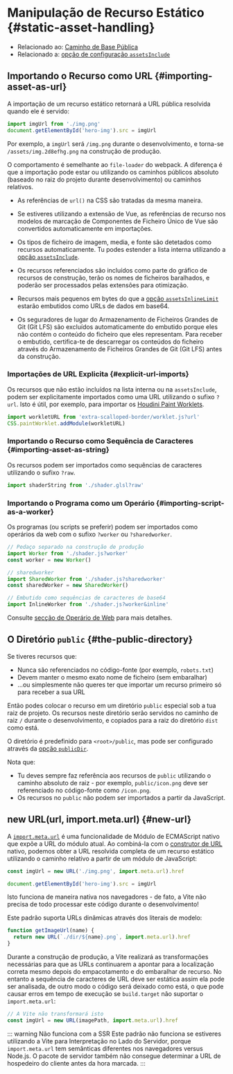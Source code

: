 # Manipulação de Recurso Estático {#static-asset-handling}

- Relacionado ao: [Caminho de Base Pública](./build#public-base-path)
- Relacionado a: [opção de configuração `assetsInclude`](/config/shared-options.md#assetsinclude)

## Importando o Recurso como URL {#importing-asset-as-url}

A importação de um recurso estático retornará a URL pública resolvida quando ele é servido:

```js
import imgUrl from './img.png'
document.getElementById('hero-img').src = imgUrl
```

Por exemplo, a `imgUrl` será `/img.png` durante o desenvolvimento, e torna-se `/assets/img.2d8efhg.png` na construção de produção.

O comportamento é semelhante ao `file-loader` do webpack. A diferença é que a importação pode estar ou utilizando os caminhos públicos absoluto (baseado no raiz do projeto durante desenvolvimento) ou caminhos relativos.

- As referências de `url()` na CSS são tratadas da mesma maneira.

- Se estiveres utilizando a extensão de Vue, as referências de recurso nos modelos de marcação de Componentes de Ficheiro Único de Vue são convertidos automaticamente em importações.

- Os tipos de ficheiro de imagem, media, e fonte são detetados como recursos automaticamente. Tu podes estender a lista interna utilizando a [opção `assetsInclude`](/config/shared-options.md#assetsinclude).

- Os recursos referenciados são incluídos como parte do gráfico de recursos de construção, terão os nomes de ficheiros baralhados, e poderão ser processados pelas extensões para otimização.

- Recursos mais pequenos em bytes do que a [opção `assetsInlineLimit`](/config/build-options.md#build-assetsinlinelimit) estarão embutidos como URLs de dados em base64.

- Os seguradores de lugar do Armazenamento de Ficheiros Grandes de Git (Git LFS) são excluídos automaticamente do embutido porque eles não contém o conteúdo do ficheiro que eles representam. Para receber o embutido, certifica-te de descarregar os conteúdos do ficheiro através do Armazenamento de Ficheiros Grandes de Git (Git LFS) antes da construção.

### Importações de URL Explicita {#explicit-url-imports}

Os recursos que não estão incluídos na lista interna ou na `assetsInclude`, podem ser explicitamente importados como uma URL utilizando o sufixo `?url`. Isto é útil, por exemplo, para importar os [Houdini Paint Worklets](https://houdini.how/usage).

```js
import workletURL from 'extra-scalloped-border/worklet.js?url'
CSS.paintWorklet.addModule(workletURL)
```

### Importando o Recurso como Sequência de Caracteres {#importing-asset-as-string}

Os recursos podem ser importados como sequências de caracteres utilizando o sufixo `?raw`.

```js
import shaderString from './shader.glsl?raw'
```

### Importando o Programa como um Operário {#importing-script-as-a-worker}

Os programas (ou scripts se preferir) podem ser importados como operários da web com o sufixo `?worker` ou `?sharedworker`.

```js
// Pedaço separado na construção de produção
import Worker from './shader.js?worker'
const worker = new Worker()
```

```js
// sharedworker
import SharedWorker from './shader.js?sharedworker'
const sharedWorker = new SharedWorker()
```

```js
// Embutido como sequências de caracteres de base64
import InlineWorker from './shader.js?worker&inline'
```

Consulte [secção de Operário de Web](./features.md#operários-da-web) para mais detalhes.

## O Diretório `public` {#the-public-directory}

Se tiveres recursos que:

- Nunca são referenciados no código-fonte (por exemplo, `robots.txt`)
- Devem manter o mesmo exato nome de ficheiro (sem embaralhar)
- ...ou simplesmente não queres ter que importar um recurso primeiro só para receber a sua URL

Então podes colocar o recurso em um diretório `public` especial sob a tua raiz de projeto. Os recursos neste diretório serão servidos no caminho de raiz `/` durante o desenvolvimento, e copiados para a raiz do diretório `dist` como está.

O diretório é predefinido para `<root>/public`, mas pode ser configurado através da [opção `publicDir`](/config/shared-options.md#publicdir).

Nota que:

- Tu deves sempre faz referência aos recursos de `public` utilizando o caminho absoluto de raiz - por exemplo, `public/icon.png` deve ser referenciado no código-fonte como `/icon.png`.
- Os recursos no `public` não podem ser importados a partir da JavaScript.

## new URL(url, import.meta.url) {#new-url}

A [`import.meta.url`](https://developer.mozilla.org/en-US/docs/Web/JavaScript/Reference/Statements/import.meta) é uma funcionalidade de Módulo de ECMAScript nativo que expõe a URL do módulo atual. Ao combiná-la com o [construtor de URL](https://developer.mozilla.org/en-US/docs/Web/API/URL) nativo, podemos obter a URL resolvida completa de um recurso estático utilizando o caminho relativo a partir de um módulo de JavaScript:

```js
const imgUrl = new URL('./img.png', import.meta.url).href

document.getElementById('hero-img').src = imgUrl
```

Isto funciona de maneira nativa nos navegadores - de fato, a Vite não precisa de todo processar este código durante o desenvolvimento!

Este padrão suporta URLs dinâmicas através dos literais de modelo:

```js
function getImageUrl(name) {
  return new URL(`./dir/${name}.png`, import.meta.url).href
}
```

Durante a construção de produção, a Vite realizará as transformações necessárias para que as URLs continuarem a apontar para a localização correta mesmo depois do empacotamento e do embaralhar de recurso. No entanto a sequência de caracteres de URL deve ser estática assim ela pode ser analisada, de outro modo o código será deixado como está, o que pode causar erros em tempo de execução se `build.target` não suportar o `import.meta.url`:

```js
// A Vite não transformará isto
const imgUrl = new URL(imagePath, import.meta.url).href
```

::: warning Não funciona com a SSR
Este padrão não funciona se estiveres utilizando a Vite para Interpretação no Lado do Servidor, porque `import.meta.url` tem semânticas diferentes nos navegadores versus Node.js. O pacote de servidor também não consegue determinar a URL de hospedeiro do cliente antes da hora marcada.
:::
